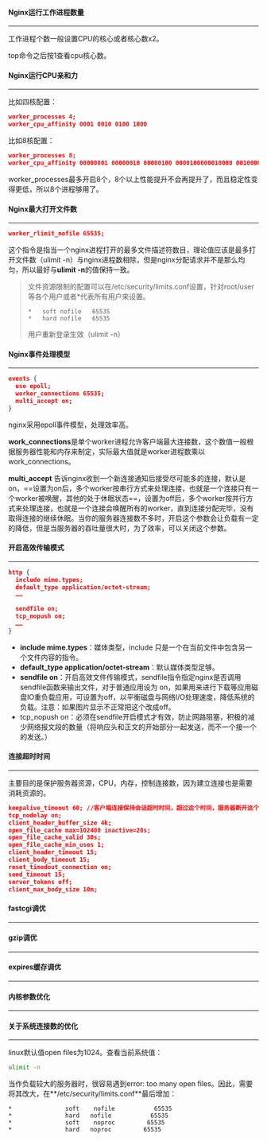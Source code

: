 #### Nginx运行工作进程数量

---

工作进程个数一般设置CPU的核心或者核心数x2。

top命令之后按1查看cpu核心数。

#### Nginx运行CPU亲和力

---

比如四核配置：

```json
worker_processes 4;
worker_cpu_affinity 0001 0010 0100 1000
```

比如8核配置：

```json
worker_processes 8;
worker_cpu_affinity 00000001 00000010 00000100 0000100000010000 00100000 01000000 10000000;
```

worker_processes最多开启8个，8个以上性能提升不会再提升了，而且稳定性变得更低，所以8个进程够用了。

#### Nginx最大打开文件数

---

```json
worker_rlimit_nofile 65535;
```

这个指令是指当一个nginx进程打开的最多文件描述符数目，理论值应该是最多打开文件数（ulimit -n）与nginx进程数相除，但是nginx分配请求并不是那么均匀，所以最好与**ulimit -n**的值保持一致。

>文件资源限制的配置可以在/etc/security/limits.conf设置，针对root/user等各个用户或者*代表所有用户来设置。
>
>```
>*   soft nofile   65535
>*   hard nofile   65535
>```
>
>用户重新登录生效（ulimit -n）

#### Nginx事件处理模型

---

```json
events {
  use epoll;
  worker_connections 65535;
  multi_accept on;
}
```

nginx采用epoll事件模型，处理效率高。

**work_connections**是单个worker进程允许客户端最大连接数，这个数值一般根据服务器性能和内存来制定，实际最大值就是worker进程数乘以work_connections。

**multi_accept** 告诉nginx收到一个新连接通知后接受尽可能多的连接，默认是on，==设置为on后，多个worker按串行方式来处理连接，也就是一个连接只有一个worker被唤醒，其他的处于休眠状态==，设置为off后，多个worker按并行方式来处理连接，也就是一个连接会唤醒所有的worker，直到连接分配完毕，没有取得连接的继续休眠。当你的服务器连接数不多时，开启这个参数会让负载有一定的降低，但是当服务器的吞吐量很大时，为了效率，可以关闭这个参数。

#### 开启高效传输模式

---

```json
http {
  include mime.types;
  default_type application/octet-stream;
  ……

  sendfile on;
  tcp_nopush on;
  ……
}
```

- **include mime.types**：媒体类型，include 只是一个在当前文件中包含另一个文件内容的指令。
- **default_type application/octet-stream**：默认媒体类型足够。
- **sendfile on**：开启高效文件传输模式，sendfile指令指定nginx是否调用sendfile函数来输出文件，对于普通应用设为 on，如果用来进行下载等应用磁盘IO重负载应用，可设置为off，以平衡磁盘与网络I/O处理速度，降低系统的负载。注意：如果图片显示不正常把这个改成off。
- tcp_nopush on：必须在sendfile开启模式才有效，防止网路阻塞，积极的减少网络报文段的数量（将响应头和正文的开始部分一起发送，而不一个接一个的发送。）

#### 连接超时时间

---

主要目的是保护服务器资源，CPU，内存，控制连接数，因为建立连接也是需要消耗资源的。

```json
keepalive_timeout 60; //客户端连接保持会话超时时间，超过这个时间，服务器断开这个链接。
tcp_nodelay on;
client_header_buffer_size 4k;
open_file_cache max=102400 inactive=20s;
open_file_cache_valid 30s;
open_file_cache_min_uses 1;
client_header_timeout 15;
client_body_timeout 15;
reset_timedout_connection on;
send_timeout 15;
server_tokens off;
client_max_body_size 10m;
```

#### fastcgi调优

---



#### gzip调优

---



#### expires缓存调优

---



#### 内核参数优化

---



#### 关于系统连接数的优化

---

linux默认值open files为1024。查看当前系统值：

```sh
ulimit -n
```

当作负载较大的服务器时，很容易遇到error: too many open files。因此，需要将其改大，在**/etc/security/limits.conf**最后增加：

```
*               soft    nofile           65535
*               hard   nofile           65535
*               soft    noproc         65535
*               hard   noproc         65535
```